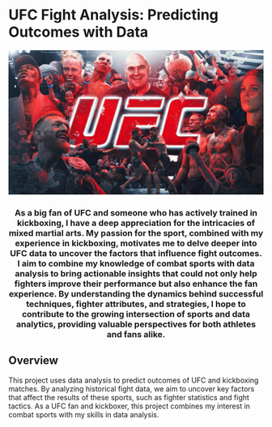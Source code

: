 # UFC Fight Analysis: Predicting Outcomes with Data

<div align="center">
  <img src="UFC image.jpeg">
</div>

<h3 align="center">As a big fan of UFC and someone who has actively trained in kickboxing, I have a deep appreciation for the intricacies of mixed martial arts. My passion for the sport, combined with my experience in kickboxing, motivates me to delve deeper into UFC data to uncover the factors that influence fight outcomes. I aim to combine my knowledge of combat sports with data analysis to bring actionable insights that could not only help fighters improve their performance but also enhance the fan experience. By understanding the dynamics behind successful techniques, fighter attributes, and strategies, I hope to contribute to the growing intersection of sports and data analytics, providing valuable perspectives for both athletes and fans alike.
</h3>


## Overview

This project uses data analysis to predict outcomes of UFC and kickboxing matches. By analyzing historical fight data, we aim to uncover key factors that affect the results of these sports, such as fighter statistics and fight tactics. As a UFC fan and kickboxer, this project combines my interest in combat sports with my skills in data analysis.

